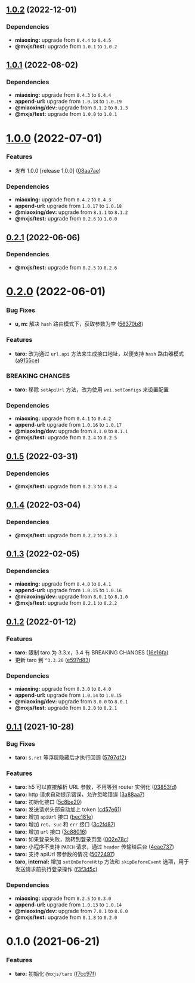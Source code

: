 ## [1.0.2](https://github.com/miaoxing/mxjs-taro/compare/v1.0.1...v1.0.2) (2022-12-01)





### Dependencies

* **miaoxing:** upgrade from `0.4.4` to `0.4.5`
* **@mxjs/test:** upgrade from `1.0.1` to `1.0.2`

## [1.0.1](https://github.com/miaoxing/mxjs-taro/compare/v1.0.0...v1.0.1) (2022-08-02)





### Dependencies

* **miaoxing:** upgrade from `0.4.3` to `0.4.4`
* **append-url:** upgrade from `1.0.18` to `1.0.19`
* **@miaoxing/dev:** upgrade from `8.1.2` to `8.1.3`
* **@mxjs/test:** upgrade from `1.0.0` to `1.0.1`

# [1.0.0](https://github.com/miaoxing/mxjs-taro/compare/v0.2.1...v1.0.0) (2022-07-01)


### Features

* 发布 1.0.0 [release 1.0.0] ([08aa7ae](https://github.com/miaoxing/mxjs-taro/commit/08aa7ae6bc296e256eff3b75a642a8b7d5ebeb6b))





### Dependencies

* **miaoxing:** upgrade from `0.4.2` to `0.4.3`
* **append-url:** upgrade from `1.0.17` to `1.0.18`
* **@miaoxing/dev:** upgrade from `8.1.1` to `8.1.2`
* **@mxjs/test:** upgrade from `0.2.6` to `1.0.0`

## [0.2.1](https://github.com/miaoxing/mxjs-taro/compare/v0.2.0...v0.2.1) (2022-06-06)





### Dependencies

* **@mxjs/test:** upgrade from `0.2.5` to `0.2.6`

# [0.2.0](https://github.com/miaoxing/mxjs-taro/compare/v0.1.5...v0.2.0) (2022-06-01)


### Bug Fixes

* **u, m:** 解决 `hash` 路由模式下，获取参数为空 ([56370b8](https://github.com/miaoxing/mxjs-taro/commit/56370b8b0d70cb54d08fbcf1f84faa554771ed82))


### Features

* **taro:** 改为通过 `url.api` 方法来生成接口地址，以便支持 `hash` 路由器模式 ([a9155ce](https://github.com/miaoxing/mxjs-taro/commit/a9155cef4c9782ac9594bae98d82419332fc572e))


### BREAKING CHANGES

* **taro:** 移除 `setApiUrl` 方法，改为使用 `wei.setConfigs` 来设置配置





### Dependencies

* **miaoxing:** upgrade from `0.4.1` to `0.4.2`
* **append-url:** upgrade from `1.0.16` to `1.0.17`
* **@miaoxing/dev:** upgrade from `8.1.0` to `8.1.1`
* **@mxjs/test:** upgrade from `0.2.4` to `0.2.5`

## [0.1.5](https://github.com/miaoxing/mxjs-taro/compare/v0.1.4...v0.1.5) (2022-03-31)





### Dependencies

* **@mxjs/test:** upgrade from `0.2.3` to `0.2.4`

## [0.1.4](https://github.com/miaoxing/mxjs-taro/compare/v0.1.3...v0.1.4) (2022-03-04)





### Dependencies

* **@mxjs/test:** upgrade from `0.2.2` to `0.2.3`

## [0.1.3](https://github.com/miaoxing/mxjs-taro/compare/v0.1.2...v0.1.3) (2022-02-05)





### Dependencies

* **miaoxing:** upgrade from `0.4.0` to `0.4.1`
* **append-url:** upgrade from `1.0.15` to `1.0.16`
* **@miaoxing/dev:** upgrade from `8.0.1` to `8.1.0`
* **@mxjs/test:** upgrade from `0.2.1` to `0.2.2`

## [0.1.2](https://github.com/miaoxing/mxjs-taro/compare/v0.1.1...v0.1.2) (2022-01-12)


### Features

* **taro:** 限制 taro 为 3.3.x，3.4 有 BREAKING CHANGES ([16e16fa](https://github.com/miaoxing/mxjs-taro/commit/16e16fa96e15dfb83e6aad826598116992fb94b0))
* 更新 taro 到 `^3.3.20` ([e597d83](https://github.com/miaoxing/mxjs-taro/commit/e597d83e2324590d2c4e55153b20609071e90001))





### Dependencies

* **miaoxing:** upgrade from `0.3.0` to `0.4.0`
* **append-url:** upgrade from `1.0.14` to `1.0.15`
* **@miaoxing/dev:** upgrade from `8.0.0` to `8.0.1`
* **@mxjs/test:** upgrade from `0.2.0` to `0.2.1`

## [0.1.1](https://github.com/miaoxing/mxjs-taro/compare/v0.1.0...v0.1.1) (2021-10-28)


### Bug Fixes

* **taro:** `$.ret` 等浮层隐藏后才执行回调 ([5797df2](https://github.com/miaoxing/mxjs-taro/commit/5797df2cf45807f5dbff35694f91e885d969de7c))


### Features

* **taro:** h5 可以直接解析 URL 参数，不用等到 router 实例化 ([03853fd](https://github.com/miaoxing/mxjs-taro/commit/03853fdf5cdcc87b6be3d0d6600223d6d8d544de))
* **taro:** http 请求自动提示错误，允许忽略错误 ([3a88aa7](https://github.com/miaoxing/mxjs-taro/commit/3a88aa79b47fc237435b86affd845db60bb36478))
* **taro:** 初始化接口 ([5c8be20](https://github.com/miaoxing/mxjs-taro/commit/5c8be20d363f777f151c8765f10ab16b2d9eef01))
* **taro:** 发送请求头部自动加上 token ([cd57e61](https://github.com/miaoxing/mxjs-taro/commit/cd57e61389d5e001b946e80cb05b5313f3db8802))
* **taro:** 增加 `apiUrl` 接口 ([bec181e](https://github.com/miaoxing/mxjs-taro/commit/bec181e989d870cbb2b12a6a5531032f7afe25f2))
* **taro:** 增加 `ret`、`suc` 和 `err` 接口 ([3c2fd87](https://github.com/miaoxing/mxjs-taro/commit/3c2fd879848ae6c28b94813e301e19e8808f5191))
* **taro:** 增加 `url` 接口 ([3c88016](https://github.com/miaoxing/mxjs-taro/commit/3c88016860505e4417e222647282cb503d675786))
* **taro:** 如果登录失败，跳转到登录页面 ([002e78c](https://github.com/miaoxing/mxjs-taro/commit/002e78ca4cef1bf2f532f478f218e4ea10fe0a9b))
* **taro:** 小程序不支持 `PATCH` 请求，通过 `header` 传输给后台 ([4eae737](https://github.com/miaoxing/mxjs-taro/commit/4eae7370c65ebea98a9ae168afbc1bd0de97888f))
* **taro:** 支持 apiUrl 带参数的情况 ([5072497](https://github.com/miaoxing/mxjs-taro/commit/50724970c8c975cf3804e7a4f53eb50c4a0af5c9))
* **taro, internal:** 增加 `setOnBeforeHttp` 方法和 `skipBeforeEvent` 选项，用于发送请求前执行登录操作 ([f3f3d5c](https://github.com/miaoxing/mxjs-taro/commit/f3f3d5cebc2c898764cac09a1e833514749bcd15))





### Dependencies

* **miaoxing:** upgrade from `0.2.5` to `0.3.0`
* **append-url:** upgrade from `1.0.13` to `1.0.14`
* **@miaoxing/dev:** upgrade from `7.0.1` to `8.0.0`
* **@mxjs/test:** upgrade from `0.1.8` to `0.2.0`

# 0.1.0 (2021-06-21)


### Features

* **taro:** 初始化 `@mxjs/taro` ([f7cc97f](https://github.com/miaoxing/mxjs-taro/commit/f7cc97f8604ec26c5f22ac055f6bceecd53955df))
